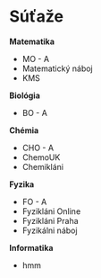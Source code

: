 # Súťaže

**Matematika**
- MO - A
- Matematický náboj
- KMS

**Biológia**
- BO - A

**Chémia**
- CHO - A
- ChemoUK
- Chemikláni

**Fyzika**
- FO - A
- Fyzikláni Online
- Fyzikláni Praha
- Fyzikálni náboj

**Informatika**
- hmm
